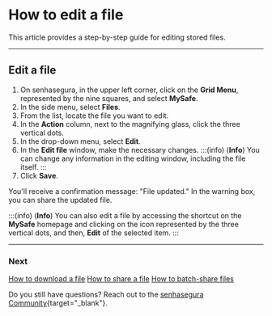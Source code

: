 # How to edit a file

This article provides a step-by-step guide for editing stored files.
***

## Edit a file

1. On senhasegura, in the upper left corner, click on the **Grid Menu**, represented by the nine squares, and select **MySafe**.
2. In the side menu, select **Files**. 
3. From the list, locate the file you want to edit.
4. In the **Action** column, next to the magnifying glass, click the three vertical dots.
5. In the drop-down menu, select **Edit**.
6. In the **Edit file** window, make the necessary changes.
    :::(info) (**Info**)
   You can change any information in the editing window, including the file itself.
    :::
7. Click **Save**.

You'll receive a confirmation message: "File updated." In the warning box, you can share the updated file.

:::(info) (**Info**)
You can also edit a file by accessing the shortcut on the **MySafe** homepage and clicking on the icon represented by the three vertical dots, and then, **Edit** of the selected item.
:::
***
### Next
[How to download a file](/v3-33/docs/mysafe-file-download)
[How to share a file](/v3-33/docs/mysafe-file-share)
[How to batch-share files](/v3-33/docs/mysafe-files-batch-share)

Do you still have questions? Reach out to the [senhasegura Community](https://community.senhasegura.io/){target="_blank"}.